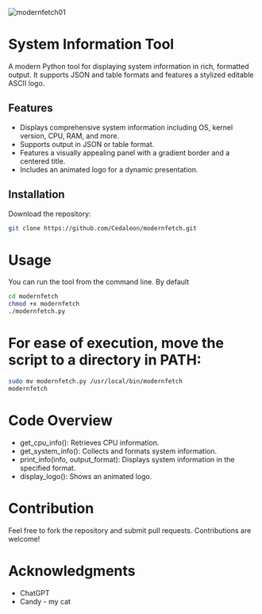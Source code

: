 ![modernfetch01](https://github.com/user-attachments/assets/ad28a005-2b3a-4834-a0c0-4c3b43c59abc)

# System Information Tool

A modern Python tool for displaying system information in rich, formatted output. It supports JSON and table formats and features a stylized editable ASCII logo.

## Features

- Displays comprehensive system information including OS, kernel version, CPU, RAM, and more.
- Supports output in JSON or table format.
- Features a visually appealing panel with a gradient border and a centered title.
- Includes an animated logo for a dynamic presentation.

## Installation

Download the repository:

```bash
git clone https://github.com/Cedaleon/modernfetch.git
```

# Usage
You can run the tool from the command line. By default
```bash
cd modernfetch
chmod +x modernfetch
./modernfetch.py
```
# For ease of execution, move the script to a directory in PATH:
```bash
sudo mv modernfetch.py /usr/local/bin/modernfetch
modernfetch
```

# Code Overview
- get_cpu_info(): Retrieves CPU information.
- get_system_info(): Collects and formats system information.
- print_info(info, output_format): Displays system information in the specified format.
- display_logo(): Shows an animated logo.

# Contribution
Feel free to fork the repository and submit pull requests. Contributions are welcome!

# Acknowledgments
- ChatGPT
- Candy - my cat







